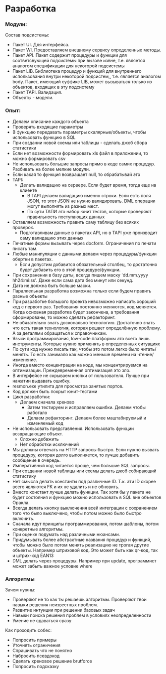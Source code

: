 # Разработка

### Модули:

Состав подсистемы:
  - Пакет UI. Для интерфейса.
  - Пакет WI. Предоставляем внешнему сервису определенные методы.
  - Пакет API. Пакет содержит процедуры и функции для соответсвующей подсистемы при вызове извне, т.е. является аналогом спецификации для некоторой подсистемы
  - Пакет LIB. Библиотека процедур и функций для внутреннего использования внутри некоторой подсистем,, т.е. является аналогом body. Пакет, имеющий суффикс LIB, может вызываться только из объектов, входящих в эту подсистему
  - Пакет TAPI. Валидация.
  - Объекты - модели.

### Опыт: 
  - Делаем описание каждого объекта
  - Проверять входящие параметры
  - В функцию передавать параметры скалярные/объекты, чтобы использовать функцию в SQL
  - При создании новой схемы или таблицы - сделать джоб сбора статистики
  - Если нет возможности формировать xls файл в приложении, то можно формировать csv
  - Не использовать большие запросы прямо в коде самих процедур. Разбивать на более мелкие модули.
  - Если какая то функция возвращает null, то обрабатывай это
  - TAPI:
    - Делать валидацию на сервере. Если будет время, тогда еще на клиенте
	  - В TAPI делаем валидацию именно строки. Если есть поля JSON, то этот JSON не нужно валидировать. DML операции могут выполнять из разных мест.
	  - По сути ТАПИ это набор юнит тестов, которые проверяют правильность поступающих данных
  - Оставляем возможность править саму таблицу без всяких проверок.
	- Подготавливам данные в пакетах API, но в TAPI уже производит саму валидацию этих данных
  - Печатные формы вызывать через docform. Ограничения по печати писать там.
  - Любые манипуляции с данными делаем через процедуры/функции обертки в пакетах.
    - Если допустим добавится обязательный столбец, то достаточно будет добавить его в этой процедуре/функции.
  - При сохранении в базу даты, всегда пишем маску 'dd.mm.yyyy hh24:mi:ss'. Даже если сама дата без минут или секунд.
  - Дата не должна быть больше маски.
  - Параллельная разработка возможна только если будем править разные объекты
  - При разработке большого проекта невозможно написать хороший код с первого раз. Требования постоянно меняются, код меняется. Когда основная разработка будет закончена, а требования сформированы, то можно сделать рефакторинг.
  - Не обязательно знать досконально технологию. Достаточно знать что есть такая технология, которая решает определённую проблему. А за деталями обращаться к справочникам.
  - Языки программирования, low-code платформы это всего лишь инструменты. Которые нужно применять в определенных ситуациях
  - По сути код нужно писать так, чтобы это потом легко было читать/менять. То есть занимало как можно меньше времени на чтение/изменение.
  - Иногда вместо концентрации на коде, мы концентрируемся на оптимизации. Преждевременная оптимизация это зло.
  - В интерфейсе не скрываем кнопки от пользователя. Лучше при нажатии выдавать ошибку.
  - resmon.exe утилита для просмотра занятых портов.
  - Код должен быть покрыт юнит-тестами
  - Цикл разработки: 
    - Делаем сначала хреново
	  - Затем тестируем и исправляем ошибки. Делаем чтобы работало
	  - Делаем рефакторинг. Делаем более маштабируемый и изменяемый код
  - Не использовать представления. Использовать функции возвращающие объект.
    - Сложно дебажить
    - Нет обработки исключений
  - Мы должны отвечать на HTTP запросы быстро. Если нужно вызвать процедуру, которая долго выполняется, то лучше добавить сообщение в очередь.
  - Императивный код читается проще, чем большие SQL запросы.
  - При создании новой таблицы или схемы делать джоб собирающий статистику
  - Нет смысла делать константы под различные ID. Т.к. эти ID скорее всего являются FK и их не удалить и не обновить.
  - Вместо констант лучше делать функции. Так хотя бы у пакета не будет состояния и функцию можно использовать в SQL вне объектов Оракла. 
  - Всегда делать кнопку выключения всей интеграции с сохранением того что было выключено, чтобы потом можно было быстро включить. 
  - Сначала идут принципы программирования, потом шаблоны, потом конкретные алгоритмы. 
  - При оценке подумать над различными нюансами. 
  - Придумывать более абстрактные названия процедур и функций, чтобы можно было потом менять реализацию не трогая другие объекты. Например штриховой код. Это может быть как qr-код, так и штрих-код EAN13
  - DML делать через процедуры. Например при update, программист может забыть важное условие where

### Алгоритмы

Зачем нужны:
  - Проверяют не то как ты решаешь алгоритмы. Проверяют твои навыки решения неизвестных проблем.
  - Развитие интуиции при решении базовых задач
  - Навыки поиска решения проблем в условиях неопределенности
  - Умение не сдаваться сразу

Как проходить собес:
  - Попросить примеры
  - Уточнять ограничения
  - Спрашивать что не понятно
  - Набросить псевдокод
  - Сделать хреновое решение brutforce
  - Попросить подсказку
